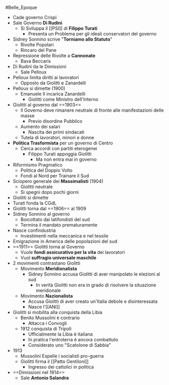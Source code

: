 #Belle_Epoque 
- Cade governo Crispi
- Sale Governo **Di Rudinì**
	- Si Sviluppa il [[PSI]] di **Filippo Turati**
		- Presenta un Problema per gli ideali conservatori del governo
- Sidney Sonnino scrive "**Torniamo allo Statuto**"
	- Rivolte Popolari
	- Rincaro del Pane
- Repressione delle Rivolte a **Cannonate**
	- Bava Beccaris
- Di Rudinì da le Dimissioni
	- Sale Pelloux
- Pelloux limita diritti ai lavoratori
	- Opposto da Giolitti e Zanardelli
- Pelloux si dimette (1900)
	- Emanuele II incarica Zanardelli
		- Giolitti come Ministro dell'Interno
- Giolitti al governo dal ==1903==
	- Il Governo deve rimanere neutrale di fronte alle manifestazioni delle masse
		- Previo disordine Pubblico
	- Aumento dei salari
		- Nascita dei primi sindacati
	- Tutela di lavoratori, minori e donne
- **Politica Trasformista** per un governo di Centro
	- Cerca accordi con partiti eterogenei
		- Filippo Turati appoggia Giolitti
			- Ma non entra mai in governo
- Riformismo Pragmatico
	- Politica del Doppio Volto
	- Fondi al Nord per Trainare il Sud
- Sciopero generale dei **Massimalisti** (1904)
	- Giolitti neutrale
	- Si spegni dopo pochi giorni
- Giolitti si dimette
- Turati fonda la CGdL
- Giolitti torna dal ==1906== al 1909
- Sidney Sonnino al governo
	- Boicottato dai latifondisti del sud
	- Termina il mandato prematuramente
- Nasce confindustria
	- Investimenti nella meccanica e nel tessile
- Emigrazione in America delle popolazioni del sud
- ==1911== Giolitti torna al Governo
	- Vuole **fondi assicurativo per la vita** dei lavoratori
	- Vuol **suffragio universale maschile**
- 2 movimenti contrastano Giolitti
	- Movimento **Meridionalista**
		- Sidney Sonnino accusa Giolitti di aver manipolato le elezioni al sud
			- In verità Giolitti non era in grado di risolvere la situazione meridionale
	- Movimento **Nazionalista**
		- Accusa Giolitti di aver creato un'Italia debole e disinteressata
		- Nasce l'[[ANI]]
- Giolitti si mobilita alla conquista della Libia
	- Benito Mussolini è contrario
		- Attacca i Convogli
	- 1912 conquista di Tripoli
		- Ufficialmente la Libia è italiana
		- In pratica l'entroterra è ancora combattuto
		- Considerato uno "Scatolone di Sabbia"
- 1913
	- Mussolini Espelle i socialisti pro-guerra
	- Giolitti firma il [[Patto Gentiloni]]
		- Ingresso dei cattolici in politica
- ==Dimissioni nel 1914==
	- Sale **Antonio Salandra**